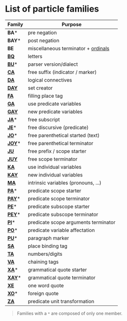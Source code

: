 # List of particle families

| Family                                                     | Purpose                                                      |
| ---------------------------------------------------------- | ------------------------------------------------------------ |
| **BA***                                                    | pre negation                                                 |
| **BAY***                                                   | post negation                                                |
| **BE**                                                     | miscellaneous terminator + [ordinals](../src/units/TA_BQ.md) |
| [**BQ**](units/TA_BQ.md)                                   | letters                                                      |
| [**BU**](struct/BU.md)*                                    | parser version/dialect                                       |
| [**CA**](struct/JA_JE_JO_JU_CA.md#suffix-markers-ca)       | free suffix (indicator / marker)                             |
| [**DA**](struct/DA.md)                                     | logical connectives                                          |
| [**DAY**](struct/DAY.md)                                   | set creator                                                  |
| [**FA**](bindings/VA_FA.md)                                | filling place tag                                            |
| [**GA**](units/KA_KAY_GA_GAY.md)                           | use predicate variables                                      |
| [**GAY**](units/KA_KAY_GA_GAY.md)                          | new predicate variables                                      |
| [**JA**](struct/JA_JE_JO_JU_CA.md#subscript-ja)*           | free subscript                                               |
| [**JE**](struct/JA_JE_JO_JU_CA.md#discursive-je)*          | free discursive (predicate)                                  |
| [**JO**](struct/JA_JE_JO_JU_CA.md#parenthetical-note-jo)*  | free parenthetical started (text)                            |
| [**JOY**](struct/JA_JE_JO_JU_CA.md#parenthetical-note-jo)* | free parenthetical terminator                                |
| [**JU**](struct/JA_JE_JO_JU_CA.md#prefix-markers-ju)       | free prefix / scope starter                                  |
| [**JUY**](struct/JA_JE_JO_JU_CA.md#prefix-markers-ju)      | free scope terminator                                        |
| [**KA**](units/KA_KAY_GA_GAY.md)                           | use individual variables                                     |
| [**KAY**](units/KA_KAY_GA_GAY.md)                          | new individual variables                                     |
| [**MA**](units/MA.md)                                      | intrinsic variables (pronouns, ...)                          |
| [**PA**](struct/PA_PI_PU_BA.md)*                           | predicate scope starter                                      |
| [**PAY**](struct/PA_PI_PU_BA.md)*                          | predicate scope terminator                                   |
| [**PE**](struct/PE.md)*                                    | predicate subscope starter                                   |
| [**PEY**](struct/PE.md)*                                   | predicate subscope terminator                                |
| [**PI**](struct/PA_PI_PU_BA.md)*                           | predicate scope arguments terminator                         |
| [**PO**](units/KA_KAY_GA_GAY.md)*                          | predicate variable affectation                               |
| [**PU**](struct/PA_PI_PU_BA.md)*                           | paragraph marker                                             |
| [**SA**](bindings/SA_ZA.md)                                | place binding tag                                            |
| [**TA**](units/TA_BQ.md)                                   | numbers/digits                                               |
| [**VA**](bindings/VA_FA.md)                                | chaining tags                                                |
| [**XA**](units/XA_XE_XO.md)*                               | grammatical quote starter                                    |
| [**XAY**](units/XA_XE_XO.md)*                              | grammatical quote terminator                                 |
| [**XE**](units/XA_XE_XO.md)                                | one word quote                                               |
| [**XO**](units/XA_XE_XO.md)*                               | foreign quote                                                |
| [**ZA**](bindings/SA_ZA.md)                                | predicate unit transformation                                |

> Families with a `*` are composed of only one member.